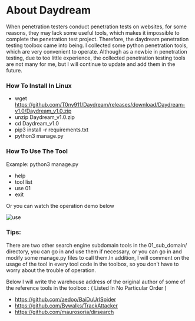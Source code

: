 # About Daydream
When penetration testers conduct penetration tests on websites, for some reasons, they may lack some useful tools, which makes it impossible to complete the penetration test project. Therefore, the daydream penetration testing toolbox came into being. I collected some python penetration tools, which are very convenient to operate. Although as a newbie in penetration testing, due to too little experience, the collected penetration testing tools are not many for me, but I will continue to update and add them in the future.

### How To Install In Linux
- wget https://github.com/T0ny911/Daydream/releases/download/Daydream-v1.0/Daydream_v1.0.zip
- unzip Daydream_v1.0.zip
- cd Daydream_v1.0
- pip3 install -r requirements.txt
- python3 manage.py

### How To Use The Tool
Example:
python3 manage.py
- help
- tool list
- use 01
- exit

Or you can watch the operation demo below

![use](https://user-images.githubusercontent.com/78642990/129877741-a4761d51-0655-4f61-a780-4359b7ec375f.gif)

### Tips:

There are two other search engine subdomain tools in the 01_sub_domain/ directory, you can go in and use them if necessary, or you can go in and modify some manage.py files to call them.In addition, I will comment on the usage of the tool in every tool code in the toolbox, so you don’t have to worry about the trouble of operation.

Below I will write the warehouse address of the original author of some of the reference tools in the toolbox :
( Listed In No Particular Order )
- https://github.com/aedoo/BaiDuUrlSpider
- https://github.com/Bywalks/TrackAttacker
- https://github.com/maurosoria/dirsearch
